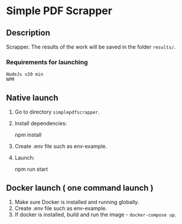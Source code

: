# Simple PDF Scrapper

## Description

Scrapper. The results of the work will be saved in the folder `results/`.

### Requirements for launching

    NodeJs v20 min 
    NPM

## Native launch 

1. Go to directory `simplepdfscrapper`.
2. Install dependencies:
 
    npm install

3. Create .env file such as env-example.  
4. Launch:

    npm run start

## Docker launch ( one command launch )

1. Make sure Docker is installed and running globally.
2. Create .env file such as env-example.  
3. If docker is installed, build and run the image - `docker-compose up`.
